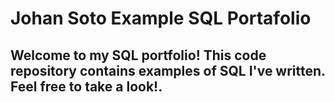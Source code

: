 # Johan Soto Example SQL Portafolio

## Welcome to my SQL portfolio! This code repository contains examples of SQL I've written. Feel free to take a look!. 

